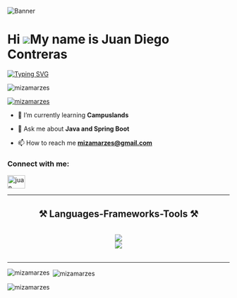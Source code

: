 ![Banner](https://res.cloudinary.com/superfolio/image/upload/v1620689979/68747470733a2f2f692e70696e696d672e636f6d2f6f726967696e616c732f63362f33332f63322f63363333633230656465383266306530636564376435373064626533613166332e676966_yjuh2s.gif)

Hi ![](https://user-images.githubusercontent.com/18350557/176309783-0785949b-9127-417c-8b55-ab5a4333674e.gif)My name is Juan Diego Contreras
=====================================================================================================================================

[![Typing SVG](https://readme-typing-svg.herokuapp.com?font=Poppins&size=22&duration=2500&pause=1000&color=20F700&random=false&width=435&lines=Junior+Backend+Developer;Java+%7C+Spring+Boot+%7C+MySQL;Constant+Learning+%7C+TeamWork)](https://git.io/typing-svg)

<p align="left"> <img src="https://komarev.com/ghpvc/?username=mizamarzes&label=Profile%20views&color=0e75b6&style=flat" alt="mizamarzes" /> </p>

<p align="left"> <a href="https://github.com/ryo-ma/github-profile-trophy"><img src="https://github-profile-trophy.vercel.app/?username=mizamarzes" alt="mizamarzes" /></a> </p>

- 🌱 I’m currently learning **Campuslands**

- 💬 Ask me about **Java and Spring Boot**

- 📫 How to reach me **mizamarzes@gmail.com**

<h3 align="left">Connect with me:</h3>
<p align="left">
<a href=https://www.linkedin.com/in/juan-contreras-265317257/" target="blank"><img align="center" src="https://raw.githubusercontent.com/rahuldkjain/github-profile-readme-generator/master/src/images/icons/Social/linked-in-alt.svg" alt="juan contreras" height="30" width="40" /></a>
</p>


<hr/>

<h2 align="center">⚒️ Languages-Frameworks-Tools ⚒️</h2>
<br/>
<div align="center">
    <img src="https://skillicons.dev/icons?i=java,spring,mysql,postgres,python,javascript,html,css"/><br>
    <img src="https://skillicons.dev/icons?i=bootstrap,git,github,vscode,linux,ps,notion"/><br>
</div>

<br/>
<hr/>

<p><img align="left" src="https://github-readme-stats.vercel.app/api/top-langs?username=mizamarzes&show_icons=true&locale=en&layout=compact" alt="mizamarzes" /></p>

<p>&nbsp;<img align="center" src="https://github-readme-stats.vercel.app/api?username=mizamarzes&show_icons=true&locale=en" alt="mizamarzes" /></p>

<p><img align="center" src="https://github-readme-streak-stats.herokuapp.com/?user=mizamarzes&" alt="mizamarzes" /></p>
